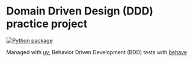 # Domain Driven Design (DDD) practice project
[![Python package](https://github.com/tdgrunenwald/ddd-sample/actions/workflows/python-package.yml/badge.svg)](https://github.com/tdgrunenwald/ddd-sample/actions/workflows/python-package.yml)

Managed with [uv](https://docs.astral.sh/uv/),
Behavior Driven Development (BDD) tests with [behave](https://behave.readthedocs.io/en/stable/index.html)
